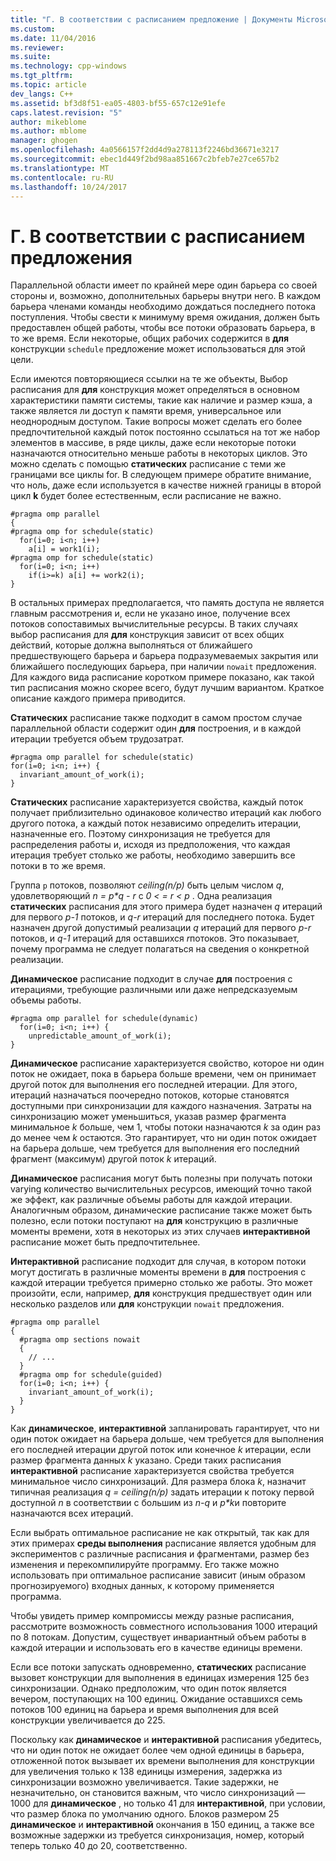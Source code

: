 ```yaml
---
title: "Г. В соответствии с расписанием предложение | Документы Microsoft"
ms.custom: 
ms.date: 11/04/2016
ms.reviewer: 
ms.suite: 
ms.technology: cpp-windows
ms.tgt_pltfrm: 
ms.topic: article
dev_langs: C++
ms.assetid: bf3d8f51-ea05-4803-bf55-657c12e91efe
caps.latest.revision: "5"
author: mikeblome
ms.author: mblome
manager: ghogen
ms.openlocfilehash: 4a0566157f2dd4d9a278113f2246bd36671e3217
ms.sourcegitcommit: ebec1d449f2bd98aa851667c2bfeb7e27ce657b2
ms.translationtype: MT
ms.contentlocale: ru-RU
ms.lasthandoff: 10/24/2017
---
```

# <a name="d-using-the-schedule-clause"></a>Г. В соответствии с расписанием предложения
Параллельной области имеет по крайней мере один барьера со своей стороны и, возможно, дополнительных барьеры внутри него. В каждом барьера членами команды необходимо дождаться последнего потока поступления. Чтобы свести к минимуму время ожидания, должен быть предоставлен общей работы, чтобы все потоки образовать барьера, в то же время. Если некоторые, общих рабочих содержится в **для** конструкции `schedule` предложение может использоваться для этой цели.  
  
 Если имеются повторяющиеся ссылки на те же объекты, Выбор расписания для **для** конструкция может определяться в основном характеристики памяти системы, такие как наличие и размер кэша, а также является ли доступ к памяти время, универсальное или неоднородным доступом. Такие вопросы может сделать его более предпочтительной каждый поток постоянно ссылаться на тот же набор элементов в массиве, в ряде циклы, даже если некоторые потоки назначаются относительно меньше работы в некоторых циклов. Это можно сделать с помощью **статических** расписание с теми же границами все циклы for. В следующем примере обратите внимание, что ноль, даже если используется в качестве нижней границы в второй цикл **k** будет более естественным, если расписание не важно.  
  
```  
#pragma omp parallel  
{  
#pragma omp for schedule(static)  
  for(i=0; i<n; i++)  
    a[i] = work1(i);  
#pragma omp for schedule(static)  
  for(i=0; i<n; i++)  
    if(i>=k) a[i] += work2(i);  
}  
```  
  
 В остальных примерах предполагается, что память доступа не является главным рассмотрения и, если не указано иное, получение всех потоков сопоставимых вычислительные ресурсы. В таких случаях выбор расписания для **для** конструкция зависит от всех общих действий, которые должна выполняться от ближайшего предшествующего барьера и барьера подразумеваемых закрытия или ближайшего последующих барьера, при наличии `nowait` предложения. Для каждого вида расписание коротком примере показано, как такой тип расписания можно скорее всего, будут лучшим вариантом. Краткое описание каждого примера приводится.  
  
 **Статических** расписание также подходит в самом простом случае параллельной области содержит один **для** построения, и в каждой итерации требуется объем трудозатрат.  
  
```  
#pragma omp parallel for schedule(static)  
for(i=0; i<n; i++) {  
  invariant_amount_of_work(i);  
}  
```  
  
 **Статических** расписание характеризуется свойства, каждый поток получает приблизительно одинаковое количество итераций как любого другого потока, а каждый поток независимо определить итерации, назначенные его. Поэтому синхронизация не требуется для распределения работы и, исходя из предположения, что каждая итерация требует столько же работы, необходимо завершить все потоки в то же время.  
  
 Группа `p` потоков, позволяют *ceiling(n/p)* быть целым числом *q*, удовлетворяющий *n = p\*q - r* с *0 < = r < p* . Одна реализация **статических** расписания для этого примера будет назначен *q* итераций для первого *p-1* потоков, и *q-r* итераций для последнего потока.  Будет назначен другой допустимый реализации *q* итераций для первого *p-r* потоков, и *q-1* итераций для оставшихся *r*потоков. Это показывает, почему программа не следует полагаться на сведения о конкретной реализации.  
  
 **Динамическое** расписание подходит в случае **для** построения с итерациями, требующие различными или даже непредсказуемым объемы работы.  
  
```  
#pragma omp parallel for schedule(dynamic)  
  for(i=0; i<n; i++) {  
    unpredictable_amount_of_work(i);  
}  
```  
  
 **Динамическое** расписание характеризуется свойство, которое ни один поток не ожидает, пока в барьера больше времени, чем он принимает другой поток для выполнения его последней итерации. Для этого, итераций назначаться поочередно потоков, которые становятся доступными при синхронизации для каждого назначения. Затраты на синхронизацию может уменьшиться, указав размер фрагмента минимальное *k* больше, чем 1, чтобы потоки назначаются *k* за один раз до менее чем *k* остаются. Это гарантирует, что ни один поток ожидает на барьера дольше, чем требуется для выполнения его последний фрагмент (максимум) другой поток *k* итераций.  
  
 **Динамическое** расписания могут быть полезны при получать потоки varying количество вычислительных ресурсов, имеющий точно такой же эффект, как различные объемы работы для каждой итерации. Аналогичным образом, динамические расписание также может быть полезно, если потоки поступают на **для** конструкцию в различные моменты времени, хотя в некоторых из этих случаев **интерактивной** расписание может быть предпочтительнее.  
  
 **Интерактивной** расписание подходит для случая, в котором потоки могут достигать в различные моменты времени в **для** построения с каждой итерации требуется примерно столько же работы. Это может произойти, если, например, **для** конструкция предшествует один или несколько разделов или **для** конструкции `nowait` предложения.  
  
```  
#pragma omp parallel  
{  
  #pragma omp sections nowait  
  {  
    // ...  
  }  
  #pragma omp for schedule(guided)  
  for(i=0; i<n; i++) {  
    invariant_amount_of_work(i);  
  }  
}  
```  
  
 Как **динамическое**, **интерактивной** запланировать гарантирует, что ни один поток ожидает на барьера дольше, чем требуется для выполнения его последней итерации другой поток или конечное *k* итерации, если размер фрагмента данных *k* указано. Среди таких расписания **интерактивной** расписание характеризуется свойства требуется минимальное число синхронизаций. Для размера блока *k*, назначит типичная реализация *q = ceiling(n/p)* задать итерации к потоку первой доступной  *n*  в соответствии с большим из *n-q* и *p\*k*и повторите назначаются всех итераций.  
  
 Если выбрать оптимальное расписание не как открытый, так как для этих примерах **среды выполнения** расписание является удобным для экспериментов с различные расписания и фрагментами, размер без изменения и перекомпилируйте программу. Его также можно использовать при оптимальное расписание зависит (иным образом прогнозируемого) входных данных, к которому применяется программа.  
  
 Чтобы увидеть пример компромиссы между разные расписания, рассмотрите возможность совместного использования 1000 итераций по 8 потокам. Допустим, существует инвариантный объем работы в каждой итерации и использовать его в качестве единицы времени.  
  
 Если все потоки запускать одновременно, **статических** расписание вызовет конструкции для выполнения в единицах измерения 125 без синхронизации. Однако предположим, что один поток является вечером, поступающих на 100 единиц. Ожидание оставшихся семь потоков 100 единиц на барьера и время выполнения для всей конструкции увеличивается до 225.  
  
 Поскольку как **динамическое** и **интерактивной** расписания убедитесь, что ни один поток не ожидает более чем одной единицы в барьера, отложенной поток вызывает их времени выполнения для конструкции для увеличения только к 138 единицы измерения, задержка из синхронизации возможно увеличивается. Такие задержки, не незначительно, он становится важным, что число синхронизаций — 1000 для **динамическое** , но только 41 для **интерактивной**, при условии, что размер блока по умолчанию одного. Блоков размером 25 **динамическое** и **интерактивной** окончания в 150 единиц, а также все возможные задержки из требуется синхронизация, номер, который теперь только 40 до 20, соответственно.